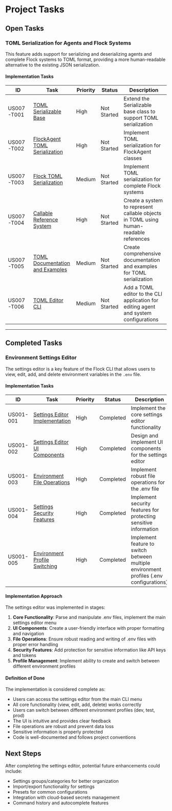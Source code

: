 # Project Tasks

## Open Tasks

### TOML Serialization for Agents and Flock Systems

This feature adds support for serializing and deserializing agents and complete Flock systems to TOML format, providing a more human-readable alternative to the existing JSON serialization.

#### Implementation Tasks

| ID | Task | Priority | Status | Description |
|----|------|----------|--------|-------------|
| US007-T001 | [TOML Serializable Base](tasks/US007-T001-TOML-Serializable-Base.md) | High | Not Started | Extend the Serializable base class to support TOML serialization |
| US007-T002 | [FlockAgent TOML Serialization](tasks/US007-T002-FlockAgent-TOML-Serialization.md) | High | Not Started | Implement TOML serialization for FlockAgent classes |
| US007-T003 | [Flock TOML Serialization](tasks/US007-T003-Flock-TOML-Serialization.md) | Medium | Not Started | Implement TOML serialization for complete Flock systems |
| US007-T004 | [Callable Reference System](tasks/US007-T004-Callable-Reference-System.md) | High | Not Started | Create a system to represent callable objects in TOML using human-readable references |
| US007-T005 | [TOML Documentation and Examples](tasks/US007-T005-TOML-Documentation-and-Examples.md) | Medium | Not Started | Create comprehensive documentation and examples for TOML serialization |
| US007-T006 | [TOML Editor CLI](tasks/US007-T006-TOML-Editor-CLI.md) | Medium | Not Started | Add a TOML editor to the CLI application for editing agent and system configurations |

---

## Completed Tasks

### Environment Settings Editor

The settings editor is a key feature of the Flock CLI that allows users to view, edit, add, and delete environment variables in the `.env` file.

#### Implementation Tasks

| ID | Task | Priority | Status | Description |
|----|------|----------|--------|-------------|
| US001-001 | [Settings Editor Implementation](tasks/done/US001-001-env-settings-editor.md) | High | Completed | Implement the core settings editor functionality |
| US001-002 | [Settings Editor UI Components](tasks/done/US001-002-env-settings-ui-components.md) | High | Completed | Design and implement UI components for the settings editor |
| US001-003 | [Environment File Operations](tasks/done/US001-003-env-settings-file-operations.md) | High | Completed | Implement robust file operations for the .env file |
| US001-004 | [Settings Security Features](tasks/done/US001-004-settings-security-features.md) | High | Completed | Implement security features for protecting sensitive information |
| US001-005 | [Environment Profile Switching](tasks/done/US001-005-env-profile-switching.md) | High | Completed | Implement feature to switch between multiple environment profiles (.env configurations) |

#### Implementation Approach

The settings editor was implemented in stages:

1. **Core Functionality**: Parse and manipulate .env files, implement the main settings editor menu
2. **UI Components**: Create a user-friendly interface with proper formatting and navigation
3. **File Operations**: Ensure robust reading and writing of .env files with proper error handling
4. **Security Features**: Add protection for sensitive information like API keys and tokens
5. **Profile Management**: Implement ability to create and switch between different environment profiles

#### Definition of Done

The implementation is considered complete as:

- Users can access the settings editor from the main CLI menu
- All core functionality (view, edit, add, delete) works correctly
- Users can switch between different environment profiles (dev, test, prod)
- The UI is intuitive and provides clear feedback
- File operations are robust and prevent data loss
- Sensitive information is properly protected
- Code is well-documented and follows project conventions

## Next Steps

After completing the settings editor, potential future enhancements could include:

- Settings groups/categories for better organization
- Import/export functionality for settings
- Presets for common configurations
- Integration with cloud-based secrets management
- Command history and autocomplete features 